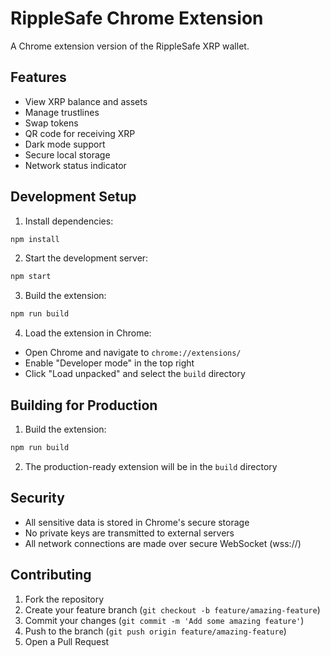 # RippleSafe Chrome Extension

A Chrome extension version of the RippleSafe XRP wallet.

## Features

- View XRP balance and assets
- Manage trustlines
- Swap tokens
- QR code for receiving XRP
- Dark mode support
- Secure local storage
- Network status indicator

## Development Setup

1. Install dependencies:
```bash
npm install
```

2. Start the development server:
```bash
npm start
```

3. Build the extension:
```bash
npm run build
```

4. Load the extension in Chrome:
- Open Chrome and navigate to `chrome://extensions/`
- Enable "Developer mode" in the top right
- Click "Load unpacked" and select the `build` directory

## Building for Production

1. Build the extension:
```bash
npm run build
```

2. The production-ready extension will be in the `build` directory

## Security

- All sensitive data is stored in Chrome's secure storage
- No private keys are transmitted to external servers
- All network connections are made over secure WebSocket (wss://)

## Contributing

1. Fork the repository
2. Create your feature branch (`git checkout -b feature/amazing-feature`)
3. Commit your changes (`git commit -m 'Add some amazing feature'`)
4. Push to the branch (`git push origin feature/amazing-feature`)
5. Open a Pull Request 